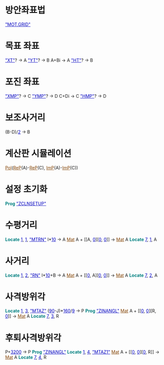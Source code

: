 
# 방안좌표법
<span style="color:#0000c0;text-decoration:underline;">&quot;MOT.GRID&quot;</span>

# 목표 좌표
<span style="color:#0000c0;text-decoration:underline;">&quot;XT&quot;</span>? -&gt; A
<span style="color:#0000c0;text-decoration:underline;">&quot;YT&quot;</span>? -&gt; B
A+Bi -&gt; A
<span style="color:#0000c0;text-decoration:underline;">&quot;HT&quot;</span>? -&gt; B

# 포진 좌표
<span style="color:#0000c0;text-decoration:underline;">&quot;XMP&quot;</span>? -&gt; C
<span style="color:#0000c0;text-decoration:underline;">&quot;YMP&quot;</span>? -&gt; D
C+Di -&gt; C
<span style="color:#0000c0;text-decoration:underline;">&quot;HMP&quot;</span>? -&gt; D

# 보조사거리
(B-D)/<span style="color:#0000c0;text-decoration:underline;">2</span> -&gt; B

# 계산판 시뮬레이션
<span style="color:#804000;text-decoration:underline;">Pol</span>(<span style="color:#804000;text-decoration:underline;">ReP</span>(A)-<span style="color:#804000;text-decoration:underline;">ReP</span>(C), <span style="color:#804000;text-decoration:underline;">ImP</span>(A)-<span style="color:#804000;text-decoration:underline;">ImP</span>(C))

# 설정 초기화
<span style="color:#008080;font-weight:bold;">Prog</span> <span style="color:#0000c0;text-decoration:underline;">&quot;ZCLNSETUP&quot;</span>

# 수평거리
<span style="color:#008080;font-weight:bold;">Locate</span> <span style="color:#0000c0;text-decoration:underline;">1</span>, <span style="color:#0000c0;text-decoration:underline;">1</span>, <span style="color:#0000c0;text-decoration:underline;">&quot;MTRN&quot;</span>
I*<span style="color:#0000c0;text-decoration:underline;">10</span> -&gt; A
<span style="color:#804000;text-decoration:underline;">Mat</span> A + [[A, <span style="color:#0000c0;text-decoration:underline;">0</span>][<span style="color:#0000c0;text-decoration:underline;">0</span>, <span style="color:#0000c0;text-decoration:underline;">0</span>]] -&gt; <span style="color:#804000;text-decoration:underline;">Mat</span> A
<span style="color:#008080;font-weight:bold;">Locate</span> <span style="color:#0000c0;text-decoration:underline;">7</span>, <span style="color:#0000c0;text-decoration:underline;">1</span>, A

# 사거리
<span style="color:#008080;font-weight:bold;">Locate</span> <span style="color:#0000c0;text-decoration:underline;">1</span>, <span style="color:#0000c0;text-decoration:underline;">2</span>, <span style="color:#0000c0;text-decoration:underline;">&quot;RN&quot;</span>
I*<span style="color:#0000c0;text-decoration:underline;">10</span>+B -&gt; A
<span style="color:#804000;text-decoration:underline;">Mat</span> A + [[<span style="color:#0000c0;text-decoration:underline;">0</span>, A][<span style="color:#0000c0;text-decoration:underline;">0</span>, <span style="color:#0000c0;text-decoration:underline;">0</span>]] -&gt; <span style="color:#804000;text-decoration:underline;">Mat</span> A
<span style="color:#008080;font-weight:bold;">Locate</span> <span style="color:#0000c0;text-decoration:underline;">7</span>, <span style="color:#0000c0;text-decoration:underline;">2</span>, A

# 사격방위각
<span style="color:#008080;font-weight:bold;">Locate</span> <span style="color:#0000c0;text-decoration:underline;">1</span>, <span style="color:#0000c0;text-decoration:underline;">3</span>, <span style="color:#0000c0;text-decoration:underline;">&quot;MTAZ&quot;</span>
(<span style="color:#0000c0;text-decoration:underline;">90</span>-J)*<span style="color:#0000c0;text-decoration:underline;">160</span>/<span style="color:#0000c0;text-decoration:underline;">9</span> -&gt; P
<span style="color:#008080;font-weight:bold;">Prog</span> <span style="color:#0000c0;text-decoration:underline;">&quot;ZINANGL&quot;</span>
<span style="color:#804000;text-decoration:underline;">Mat</span> A + [[<span style="color:#0000c0;text-decoration:underline;">0</span>, <span style="color:#0000c0;text-decoration:underline;">0</span>][R, <span style="color:#0000c0;text-decoration:underline;">0</span>]] -&gt; <span style="color:#804000;text-decoration:underline;">Mat</span> A
<span style="color:#008080;font-weight:bold;">Locate</span> <span style="color:#0000c0;text-decoration:underline;">7</span>, <span style="color:#0000c0;text-decoration:underline;">3</span>, R

# 후퇴사격방위각
P+<span style="color:#0000c0;text-decoration:underline;">3200</span> -&gt; P
<span style="color:#008080;font-weight:bold;">Prog</span> <span style="color:#0000c0;text-decoration:underline;">&quot;ZINANGL&quot;</span>
<span style="color:#008080;font-weight:bold;">Locate</span> <span style="color:#0000c0;text-decoration:underline;">1</span>, <span style="color:#0000c0;text-decoration:underline;">4</span>, <span style="color:#0000c0;text-decoration:underline;">&quot;MTAZ1&quot;</span>
<span style="color:#804000;text-decoration:underline;">Mat</span> A + [[<span style="color:#0000c0;text-decoration:underline;">0</span>, <span style="color:#0000c0;text-decoration:underline;">0</span>][<span style="color:#0000c0;text-decoration:underline;">0</span>, R]] -&gt; <span style="color:#804000;text-decoration:underline;">Mat</span> A
<span style="color:#008080;font-weight:bold;">Locate</span> <span style="color:#0000c0;text-decoration:underline;">7</span>, <span style="color:#0000c0;text-decoration:underline;">4</span>, R

